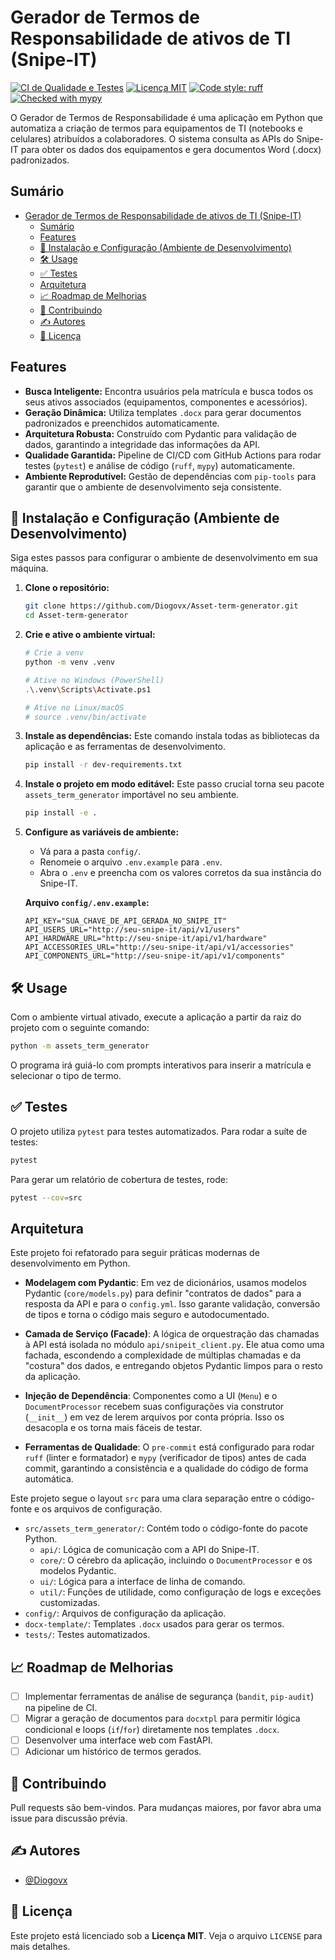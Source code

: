 # Gerador de Termos de Responsabilidade de ativos de TI (Snipe-IT)

[![CI de Qualidade e Testes](https://github.com/Diogovx/Asset-term-generator/actions/workflows/ci-pipeline.yml/badge.svg)](https://github.com/Diogovx/Asset-term-generator/actions/workflows/ci-pipeline.yml)
[![Licença MIT](https://img.shields.io/badge/License-MIT-blue.svg)](https://opensource.org/licenses/MIT)
[![Code style: ruff](https://img.shields.io/endpoint?url=https://raw.githubusercontent.com/astral-sh/ruff/main/assets/badge/v2.json)](https://github.com/astral-sh/ruff)
[![Checked with mypy](http://www.mypy-lang.org/static/mypy_badge.svg)](http://mypy-lang.org/)

O Gerador de Termos de Responsabilidade é uma aplicação em Python que automatiza a criação de termos para equipamentos de TI (notebooks e celulares) atribuídos a colaboradores. O sistema consulta as APIs do Snipe-IT para obter os dados dos equipamentos e gera documentos Word (.docx) padronizados.

## Sumário

- [Gerador de Termos de Responsabilidade de ativos de TI (Snipe-IT)](#gerador-de-termos-de-responsabilidade-de-ativos-de-ti-snipe-it)
  - [Sumário](#sumário)
  - [Features](#features)
  - [🚀 Instalação e Configuração (Ambiente de Desenvolvimento)](#-instalação-e-configuração-ambiente-de-desenvolvimento)
  - [🛠️ Usage](#️-usage)
  - [✅ Testes](#-testes)
  - [Arquitetura](#arquitetura)
  - [📈 Roadmap de Melhorias](#-roadmap-de-melhorias)
  - [🤝 Contribuindo](#-contribuindo)
  - [✍️ Autores](#️-autores)
  - [📄 Licença](#-licença)

## Features

- **Busca Inteligente:** Encontra usuários pela matrícula e busca todos os seus ativos associados (equipamentos, componentes e acessórios).
- **Geração Dinâmica:** Utiliza templates `.docx` para gerar documentos padronizados e preenchidos automaticamente.
- **Arquitetura Robusta:** Construído com Pydantic para validação de dados, garantindo a integridade das informações da API.
- **Qualidade Garantida:** Pipeline de CI/CD com GitHub Actions para rodar testes (`pytest`) e análise de código (`ruff`, `mypy`) automaticamente.
- **Ambiente Reprodutível:** Gestão de dependências com `pip-tools` para garantir que o ambiente de desenvolvimento seja consistente.

## 🚀 Instalação e Configuração (Ambiente de Desenvolvimento)

Siga estes passos para configurar o ambiente de desenvolvimento em sua máquina.

1. **Clone o repositório:**

    ```bash
    git clone https://github.com/Diogovx/Asset-term-generator.git
    cd Asset-term-generator
    ```

2. **Crie e ative o ambiente virtual:**

    ```bash
    # Crie a venv
    python -m venv .venv

    # Ative no Windows (PowerShell)
    .\.venv\Scripts\Activate.ps1

    # Ative no Linux/macOS
    # source .venv/bin/activate
    ```

3. **Instale as dependências:**
    Este comando instala todas as bibliotecas da aplicação e as ferramentas de desenvolvimento.

    ```bash
    pip install -r dev-requirements.txt
    ```

4. **Instale o projeto em modo editável:**
    Este passo crucial torna seu pacote `assets_term_generator` importável no seu ambiente.

    ```bash
    pip install -e .
    ```

5. **Configure as variáveis de ambiente:**

    - Vá para a pasta `config/`.
    - Renomeie o arquivo `.env.example` para `.env`.
    - Abra o `.env` e preencha com os valores corretos da sua instância do Snipe-IT.

    **Arquivo `config/.env.example`:**

    ```env
    API_KEY="SUA_CHAVE_DE_API_GERADA_NO_SNIPE_IT"
    API_USERS_URL="http://seu-snipe-it/api/v1/users"
    API_HARDWARE_URL="http://seu-snipe-it/api/v1/hardware"
    API_ACCESSORIES_URL="http://seu-snipe-it/api/v1/accessories"
    API_COMPONENTS_URL="http://seu-snipe-it/api/v1/components"
    ```

## 🛠️ Usage

Com o ambiente virtual ativado, execute a aplicação a partir da raiz do projeto com o seguinte comando:

```bash
python -m assets_term_generator
```

O programa irá guiá-lo com prompts interativos para inserir a matrícula e selecionar o tipo de termo.

## ✅ Testes

O projeto utiliza `pytest` para testes automatizados. Para rodar a suíte de testes:

```bash
pytest
```

Para gerar um relatório de cobertura de testes, rode:

```bash
pytest --cov=src
```

## Arquitetura

Este projeto foi refatorado para seguir práticas modernas de desenvolvimento em Python.

- **Modelagem com Pydantic**: Em vez de dicionários, usamos modelos Pydantic (`core/models.py`) para definir "contratos de dados" para a resposta da API e para o `config.yml`. Isso garante validação, conversão de tipos e torna o código mais seguro e autodocumentado.

- **Camada de Serviço (Facade)**: A lógica de orquestração das chamadas à API está isolada no módulo `api/snipeit_client.py`. Ele atua como uma fachada, escondendo a complexidade de múltiplas chamadas e da "costura" dos dados, e entregando objetos Pydantic limpos para o resto da aplicação.

- **Injeção de Dependência**: Componentes como a UI (`Menu`) e o `DocumentProcessor` recebem suas configurações via construtor (`__init__`) em vez de lerem arquivos por conta própria. Isso os desacopla e os torna mais fáceis de testar.

- **Ferramentas de Qualidade**: O `pre-commit` está configurado para rodar `ruff` (linter e formatador) e `mypy` (verificador de tipos) antes de cada commit, garantindo a consistência e a qualidade do código de forma automática.

Este projeto segue o layout `src` para uma clara separação entre o código-fonte e os arquivos de configuração.

- `src/assets_term_generator/`: Contém todo o código-fonte do pacote Python.
  - `api/`: Lógica de comunicação com a API do Snipe-IT.
  - `core/`: O cérebro da aplicação, incluindo o `DocumentProcessor` e os modelos Pydantic.
  - `ui/`: Lógica para a interface de linha de comando.
  - `util/`: Funções de utilidade, como configuração de logs e exceções customizadas.
- `config/`: Arquivos de configuração da aplicação.
- `docx-template/`: Templates `.docx` usados para gerar os termos.
- `tests/`: Testes automatizados.

## 📈 Roadmap de Melhorias

- [ ] Implementar ferramentas de análise de segurança (`bandit`, `pip-audit`) na pipeline de CI.
- [ ] Migrar a geração de documentos para `docxtpl` para permitir lógica condicional e loops (`if`/`for`) diretamente nos templates `.docx`.
- [ ] Desenvolver uma interface web com FastAPI.
- [ ] Adicionar um histórico de termos gerados.

## 🤝 Contribuindo

Pull requests são bem-vindos. Para mudanças maiores, por favor abra uma issue para discussão prévia.

## ✍️ Autores

- [@Diogovx](http://github.com/Diogovx)

## 📄 Licença

Este projeto está licenciado sob a **Licença MIT**. Veja o arquivo `LICENSE` para mais detalhes.
